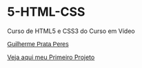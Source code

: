 # 5-HTML-CSS
 Curso de HTML5 e CSS3 do Curso em Vídeo

 <p style="font-family: 'Gill Sans', 'Gill Sans MT', Calibri, 'Trebuchet MS', sans-serif;"><a href="https://github.com/gprata-dev">Guilherme Prata Peres</a></p>

 <a href="https://gprata-dev.github.io/5-HTML-CSS/Primeiro%20Projeto" target="_blank" rel="external">Veja aqui meu Primeiro Projeto</a>
